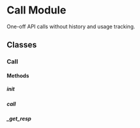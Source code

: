 # Call Module 

One-off API calls without history and usage tracking.

## Classes

### Call

#### Methods

##### __init__
##### __call__
##### _get_resp